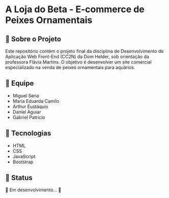 # A Loja do Beta - E-commerce de Peixes Ornamentais

## 📝 Sobre o Projeto
Este repositório contém o projeto final da disciplina de Desenvolvimento de Aplicação Web Front-End (CC2N) da Dom Helder, sob orientação da professora Flávia Martins. O objetivo é desenvolver um site comercial especializado na venda de peixes ornamentais para aquários.

## 👥 Equipe
- Miguel Sena
- Maria Eduarda Camilo
- Arthur Eustáquio
- Daniel Aguiar
- Gabriel Patrício

## 🚀 Tecnologias
- HTML
- CSS
- JavaScript
- Bootstrap

## 📌 Status
🚧 Em desenvolvimento... 🚧
